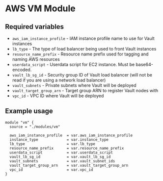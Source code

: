 # AWS VM Module

## Required variables

* `aws_iam_instance_profile` - IAM instance profile name to use for Vault instances
* `lb_type` - The type of load balancer being used to front Vault instances
* `resource_name_prefix` - Resource name prefix used for tagging and naming AWS resources
* `userdata_script` - Userdata script for EC2 instance. Must be base64-encoded.
* `vault_lb_sg_id` - Security group ID of Vault load balancer (will not be read if you are using a network load balancer)
* `vault_subnets` - Private subnets where Vault will be deployed
* `vault_target_group_arn` - Target group ARN to register Vault nodes with
* `vpc_id` - VPC ID where Vault will be deployed

## Example usage

```hcl
module "vm" {
  source = "./modules/vm"

  aws_iam_instance_profile  = var.aws_iam_instance_profile
  instance_type             = var.instance_type
  lb_type                   = var.lb_type
  resource_name_prefix      = var.resource_name_prefix
  userdata_script           = var.userdata_script
  vault_lb_sg_id            = var.vault_lb_sg_id
  vault_subnets             = var.vault_subnet_ids
  vault_target_group_arn    = var.vault_target_group_arn
  vpc_id                    = var.vpc_id
}
```
